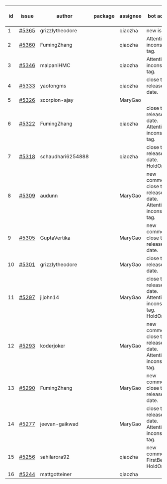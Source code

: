 | id | issue | author | package | assignee | bot advice | created date of issue | target release date | date from target |
| ------ | ------ | ------ | ------ | ------ | ------ | ------ | ------ | :-----: |
| 1 | [#5365](https://github.com/Azure/sdk-release-request/issues/5365) | grizzlytheodore |  | qiaozha | new issue. | 07-18 | 08-23 |  |
| 2 | [#5360](https://github.com/Azure/sdk-release-request/issues/5360) | FumingZhang |  | qiaozha | Attention to inconsistent tag. | 07-18 | 08-22 |  |
| 3 | [#5346](https://github.com/Azure/sdk-release-request/issues/5346) | malpaniHMC |  | qiaozha | Attention to inconsistent tag. | 07-18 | 08-23 |  |
| 4 | [#5333](https://github.com/Azure/sdk-release-request/issues/5333) | yaotongms |  | qiaozha | close to release date. | 07-18 | 07-23 | 0 |
| 5 | [#5326](https://github.com/Azure/sdk-release-request/issues/5326) | scorpion-ajay |  | MaryGao |  | 07-09 | 07-31 |  |
| 6 | [#5322](https://github.com/Azure/sdk-release-request/issues/5322) | FumingZhang |  | qiaozha | close to release date. Attention to inconsistent tag. | 07-05 | 07-25 | 1 |
| 7 | [#5318](https://github.com/Azure/sdk-release-request/issues/5318) | schaudhari6254888 |  | qiaozha | close to release date. HoldOn. | 07-05 | 07-24 | 0 |
| 8 | [#5309](https://github.com/Azure/sdk-release-request/issues/5309) | audunn |  | MaryGao | new comment. close to release date. Attention to inconsistent tag. | 06-27 | 07-26 | 2 |
| 9 | [#5305](https://github.com/Azure/sdk-release-request/issues/5305) | GuptaVertika |  | MaryGao | new comment. close to release date. | 06-27 | 07-25 | 1 |
| 10 | [#5301](https://github.com/Azure/sdk-release-request/issues/5301) | grizzlytheodore |  | MaryGao | close to release date. | 06-26 | 07-26 | 2 |
| 11 | [#5297](https://github.com/Azure/sdk-release-request/issues/5297) | jijohn14 |  | MaryGao | close to release date. Attention to inconsistent tag. HoldOn. | 06-25 | 07-26 | 2 |
| 12 | [#5293](https://github.com/Azure/sdk-release-request/issues/5293) | koderjoker |  | MaryGao | new comment. close to release date. Attention to inconsistent tag. | 06-25 | 07-25 | 1 |
| 13 | [#5290](https://github.com/Azure/sdk-release-request/issues/5290) | FumingZhang |  | MaryGao | new comment. close to release date. | 06-25 | 07-25 | 1 |
| 14 | [#5277](https://github.com/Azure/sdk-release-request/issues/5277) | jeevan-gaikwad |  | MaryGao | close to release date. Attention to inconsistent tag. | 06-14 | 07-26 | 2 |
| 15 | [#5256](https://github.com/Azure/sdk-release-request/issues/5256) | sahilarora92 |  | qiaozha | new comment. FirstBeta. HoldOn. | 06-05 | 06-28 |  |
| 16 | [#5244](https://github.com/Azure/sdk-release-request/issues/5244) | mattgotteiner |  | qiaozha |  | 06-04 | 06-21 |  |
